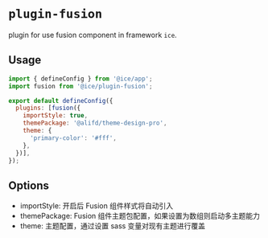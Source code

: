 # `plugin-fusion`

plugin for use fusion component in framework `ice`.

## Usage

```js
import { defineConfig } from '@ice/app';
import fusion from '@ice/plugin-fusion';

export default defineConfig({
  plugins: [fusion({
    importStyle: true,
    themePackage: '@alifd/theme-design-pro',
    theme: {
      'primary-color': '#fff',
    },
  })],
});
```

## Options

- importStyle: 开启后 Fusion 组件样式将自动引入
- themePackage: Fusion 组件主题包配置，如果设置为数组则启动多主题能力
- theme: 主题配置，通过设置 sass 变量对现有主题进行覆盖

